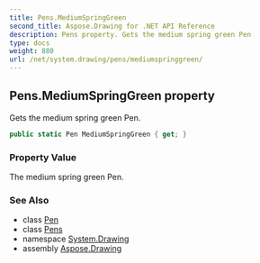 ```yaml
---
title: Pens.MediumSpringGreen
second_title: Aspose.Drawing for .NET API Reference
description: Pens property. Gets the medium spring green Pen
type: docs
weight: 880
url: /net/system.drawing/pens/mediumspringgreen/
---
```

## Pens.MediumSpringGreen property

Gets the medium spring green Pen.

```csharp
public static Pen MediumSpringGreen { get; }
```

### Property Value

The medium spring green Pen.

### See Also

* class [Pen](../../pen/)
* class [Pens](../)
* namespace [System.Drawing](../../pens/)
* assembly [Aspose.Drawing](../../../)


